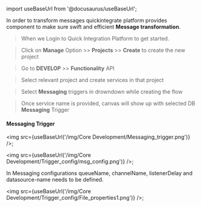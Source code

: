 import useBaseUrl from '@docusaurus/useBaseUrl';


In order to transform messages quickintegrate platform provides component to make sure swift and efficient **Message transformation**.

>When we Login to Quick Integration Platform to get started.

>Click on **Manage** Option >> **Projects** >> **Create** to create the new project

>Go to **DEVELOP** >> **Functionality** API

>Select relevant project and create services in that project

>Select **Messaging** triggers in drowndown while creating the flow

>Once service name is provided, canvas will show up with selected DB **Messaging** Trigger


#### Messaging Trigger

<img src={useBaseUrl('/img/Core Development/Messaging_trigger.png')} />;

<img src={useBaseUrl('/img/Core Development/Trigger_config/msg_config.png')} />;

In Messaging configurations queueName, channelName, listenerDelay and datasource-name needs to be defined. 

<img src={useBaseUrl('/img/Core Development/Trigger_config/File_properties1.png')} />;